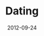 ---
layout: music 
title: "Dating"
series: "Knock-Off"
date: 2012-09-24 
description: "Chuck talks about dating."
audio: "http://www.crossroads.net/players/media/hq/KnockOff_02.mp3"
audio-duration: "44:19"
src: "http://www.crossroads.net/players/media/mediumHz/190x110_KnockOff.jpg"
---